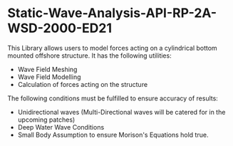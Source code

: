 # Static-Wave-Analysis-API-RP-2A-WSD-2000-ED21
This Library allows users to model forces acting on a cylindrical bottom mounted offshore structure. It has the following utilities:
- Wave Field Meshing
- Wave Field Modelling
- Calculation of forces acting on the structure

The following conditions must be fulfilled to ensure accuracy of results:
- Unidirectional waves (Multi-Directional waves will be catered for in the upcoming patches)
- Deep Water Wave Conditions
- Small Body Assumption to ensure Morison's Equations hold true. 
